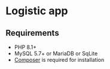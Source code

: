 # Logistic app

## Requirements

* PHP 8.1+
* MySQL 5.7+ or MariaDB or SqLite
* [Composer](https://getcomposer.org) is required for installation
